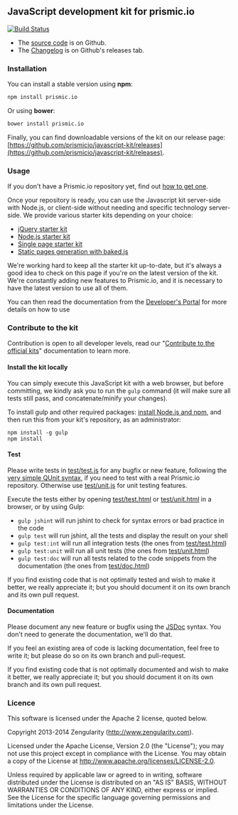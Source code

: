 ## JavaScript development kit for prismic.io

[![Build Status](https://api.travis-ci.org/prismicio/javascript-kit.png)](https://travis-ci.org/prismicio/javascript-kit)

* The [source code](https://github.com/prismicio/javascript-kit) is on Github.
* The [Changelog](https://github.com/prismicio/javascript-kit/releases) is on Github's releases tab.

### Installation

You can install a stable version using __npm__:

```sh
npm install prismic.io
```

Or using __bower__:

```sh
bower install prismic.io
```

Finally, you can find downloadable versions of the kit on our release page: [https://github.com/prismicio/javascript-kit/releases](https://github.com/prismicio/javascript-kit/releases).

### Usage

If you don't have a Prismic.io repository yet, find out [how to get one](https://developers.prismic.io/documentation/UjBaQsuvzdIHvE4D/getting-started).

Once your repository is ready, you can use the Javascript kit server-side with Node.js, or client-side without needing and specific technology server-side. We provide various starter kits depending on your choice:

* [jQuery starter kit](https://github.com/prismicio/javascript-jquery-starter)
* [Node.js starter kit](https://github.com/prismicio/javascript-nodejs-starter)
* [Single page starter kit](https://github.com/prismicio/javascript-singlepage)
* [Static pages generation with baked.js](https://github.com/prismicio/baked.js)

We're working hard to keep all the starter kit up-to-date, but it's always a good idea to check on this page if you're on the
latest version of the kit. We're constantly adding new features to Prismic.io, and it is necessary to have the latest version
to use all of them.

You can then read the documentation from the [Developer's Portal](https://developers.prismic.io/) for more details on how to use

### Contribute to the kit

Contribution is open to all developer levels, read our "[Contribute to the official kits](https://developers.prismic.io/documentation/UszOeAEAANUlwFpp/contribute-to-the-official-kits)" documentation to learn more.

#### Install the kit locally

You can simply execute this JavaScript kit with a web browser, but before committing, we kindly ask you to run the ```gulp``` command (it will make sure all tests still pass, and concatenate/minify your changes).

To install gulp and other required packages: [install Node.js and npm](http://www.joyent.com/blog/installing-node-and-npm/), and then run this from your kit's repository, as an administrator:
```
npm install -g gulp
npm install
```

#### Test

Please write tests in [test/test.js](test/test.js) for any bugfix or new feature, following the [very simple QUnit syntax](http://qunitjs.com/), if you need to test with a real Prismic.io repository. Otherwise use [test/unit.js](test/unit.js) for unit testing features.

Execute the tests either by opening [test/test.html](test/test.html) or [test/unit.html](test/unit.html) in a browser, or by using Gulp:

* ```gulp jshint``` will run jshint to check for syntax errors or bad practice in the code
* ```gulp test``` will run jshint, all the tests and display the result on your shell
* ```gulp test:int``` will run all integration tests (the ones from [test/test.html](test/test.html))
* ```gulp test:unit``` will run all unit tests (the ones from [test/unit.html](test/unit.html))
* ```gulp test:doc``` will run all tests related to the code snippets from the documentation (the ones from [test/doc.html](test/doc.html))

If you find existing code that is not optimally tested and wish to make it better, we really appreciate it; but you should document it on its own branch and its own pull request.

#### Documentation

Please document any new feature or bugfix using the [JSDoc](http://usejsdoc.org/) syntax. You don't need to generate the documentation, we'll do that.

If you feel an existing area of code is lacking documentation, feel free to write it; but please do so on its own branch and pull-request.

If you find existing code that is not optimally documented and wish to make it better, we really appreciate it; but you should document it on its own branch and its own pull request.

### Licence

This software is licensed under the Apache 2 license, quoted below.

Copyright 2013-2014 Zengularity (http://www.zengularity.com).

Licensed under the Apache License, Version 2.0 (the "License"); you may not use this project except in compliance with the License. You may obtain a copy of the License at http://www.apache.org/licenses/LICENSE-2.0.

Unless required by applicable law or agreed to in writing, software distributed under the License is distributed on an "AS IS" BASIS, WITHOUT WARRANTIES OR CONDITIONS OF ANY KIND, either express or implied. See the License for the specific language governing permissions and limitations under the License.
